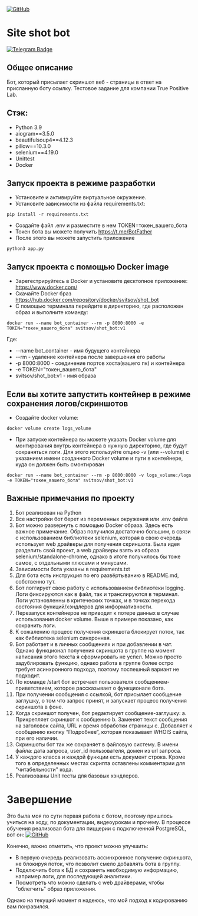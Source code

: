 [![GitHub](https://img.shields.io/badge/GitHub-Kirill--Svitsov-blue)](https://github.com/Kirill-Svitsov)
# Site shot bot 
[![Telegram Badge](https://img.shields.io/badge/-siteshotbot-blue?style=flat&logo=Telegram&logoColor=white)](https://t.me/svitsov_site_shot_bot)

## Общее описание
Бот, который присылает скриншот веб - страницы в ответ на присланную боту ссылку.
Тестовое задание для компании True Positive Lab.


## Стэк:

- Python 3.9
- aiogram==3.5.0
- beautifulsoup4==4.12.3
- pillow==10.3.0
- selenium==4.19.0
- Unittest
- Docker

## Запуск проекта в режиме разработки

- Установите и активируйте виртуальное окружение.
- Установите зависимости из файла requirements.txt:
```
pip install -r requirements.txt
```
- Создайте файл .env и разместите в нем TOKEN=токен_вашего_бота
- Токен бота вы можете получить https://t.me/BotFather
- После этого вы можете запустить приложение
```
python3 app.py
```
## Запуск проекта с помощью Docker image
- Зарегестрируйтесь в Docker и установите десктопное приложение: https://www.docker.com/
- Скачайте Docker браз https://hub.docker.com/repository/docker/svitsov/shot_bot
- С помощью терминала перейдите в директорию, где расположен образ и выполните команду:
```
docker run --name bot_container --rm -p 8000:8000 -e TOKEN="токен_вашего_бота" svitsov/shot_bot:v1
```
Где: 
* --name bot_container - имя будущего контейнера
* --rm - удаление контейнера после завершения его работы
* -p 8000:8000 - соединение портов хоста(вашего пк) и контейнера
* -e TOKEN="токен_вашего_бота"
* svitsov/shot_bot:v1 - имя образа
## Если вы хотите запустить контейнер в режиме сохранения логов/скриншотов
- Создайте docker volume:
```
docker volume create logs_volume
```
- При запуске контейнера вы можете указать Docker volume для монтирования внутрь контейнера в нужную директорию, где будут сохраняться логи. Для этого используйте опцию -v (или --volume) с указанием имени созданного Docker volume и пути в контейнере, куда он должен быть смонтирован
```
docker run --name bot_container --rm -p 8000:8000 -v logs_volume:/logs -e TOKEN="токен_вашего_бота" svitsov/shot_bot:v1
```

## Важные примечания по проекту
1) Бот реализован на Python
2) Все настройки бот берет из переменных окружения или .env
файла
3) Бот можно развернуть с помощью Docker образа. Здесь есть важное примечание. Образ получился достаточно большим, в связи с использованием библиотеки selenium, которая в свою очередь использует web драйверы для получения скриншота. Была идея разделить свой проект, а web драйверы взять из образа selenium/standalone-chrome, однако в итоге получилось бы тоже самое, с отдельными плюсами и минусами.
4) Зависимости бота указаны в requirements.txt
5) Для бота есть инструкция по его развёртыванию в README.md, собственно тут.
6) Бот логгирует свою работу с использованием библиотеки logging. Логи фиксируются как в файл, так и транслируются в терминал. Логи установленны в критеческих точках, и в точках перехода состояния функций/хэндлеров для информативности.
7) Перезапуск контейнеров не приводит к потере данных в случае использования docker volume. Выше в примере показано, как сохранить логи.
8) К сожалению процесс получения скриншота блокирует поток, так как библиотека selenium синхронная.
9) Бот работает и в личных сообщениях и при добавлении в чат. Однако функционал получения скриншота в группе на момент написания этого текста я сформировать не успел. Можно просто задублировать функцию, однако работа в группе более остро требует асинхронного подхода, поэтому поспешный вариант не подходит.
10)  По команде /start бот встречает пользователя сообщением-приветствием,
которое рассказывает о функционале бота.
11) При получении сообщения с ссылкой, бот присылает сообщение заглушку, о том что запрос принят, и запускает процесс получения
скриншота в фоне.
12) Когда скриншот получен, бот редактирует сообщение-заглушку:
  a. Прикрепляет скриншот к сообщению
  b. Заменяет текст сообщения на заголовок сайта, URL и время обработки
  страницы
  c. Добавляет к сообщению кнопку “Подробнее”, которая
  показывает WHOIS сайта, при его наличии.
13) Скриншоты бот так же сохраняет в файловую систему. В имени файла: дата запроса, user_id пользователя, домен из
url запроса.
14) У каждого класса и каждой функции есть документ строка. Кроме того в определенных местах скрипта оставлены комментарии для "читабельности" кода.
15) Реализованы Unit тесты для базовых хэндлеров.


# Завершение
Это была моя по сути первая работа с ботом, поэтому пришлось учиться на ходу, по документации, видеоурокам и прочему.
В процессе обучения реализовал бота для пиццерии с подключенной PostgreSQL, вот он: 
[![GitHub](https://img.shields.io/badge/GitHub-Kirill--Svitsov-blue)](https://github.com/Kirill-Svitsov/pizzeria_bot)

Конечно, важно отметить, что проект можно улучшить: 
- В первую очередь реализовать ассинхронное получение скриншота, не блокируя поток, что позволит смело добавлять бота в группу.
- Подключить бота к БД и сохранять необходимую информацию, например логи, для последующей аналитики.
- Посмотреть что можно сделать с web драйверами, чтобы "облегчить" образ приложения.
  
Однако на текущий момент я надеюсь, что мой подход к кодированию вам понравился.

